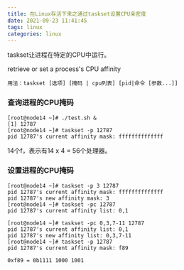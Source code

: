 ```yaml
---
title: 在Linux存活下来之通过taskset设置CPU亲密度
date: 2021-09-23 11:41:45
tags: linux
categories: linux
---
```


taskset让进程在特定的CPU中运行。

<!--more-->

retrieve or set a process's CPU affinity

```shell
用法：taskset [选项] [掩码 | cpu列表] [pid|命令 [参数...]]
```

### 查询进程的CPU掩码

```shell
[root@node14 ~]# ./test.sh &
[1] 12787
[root@node14 ~]# taskset -p 12787
pid 12787's current affinity mask: ffffffffffffff
```

14个f，表示有14 x 4 = 56个处理器。

### 设置进程的CPU掩码

```shell
[root@node14 ~]# taskset -p 3 12787
pid 12787's current affinity mask: ffffffffffffff
pid 12787's new affinity mask: 3
[root@node14 ~]# taskset -pc 12787
pid 12787's current affinity list: 0,1
```



```shell
[root@node14 ~]# taskset -pc 0,3,7-11 12787
pid 12787's current affinity list: 0,1
pid 12787's new affinity list: 0,3,7-11
[root@node14 ~]# taskset -p 12787
pid 12787's current affinity mask: f89
```



```shell
0xf89 = 0b1111 1000 1001
```

